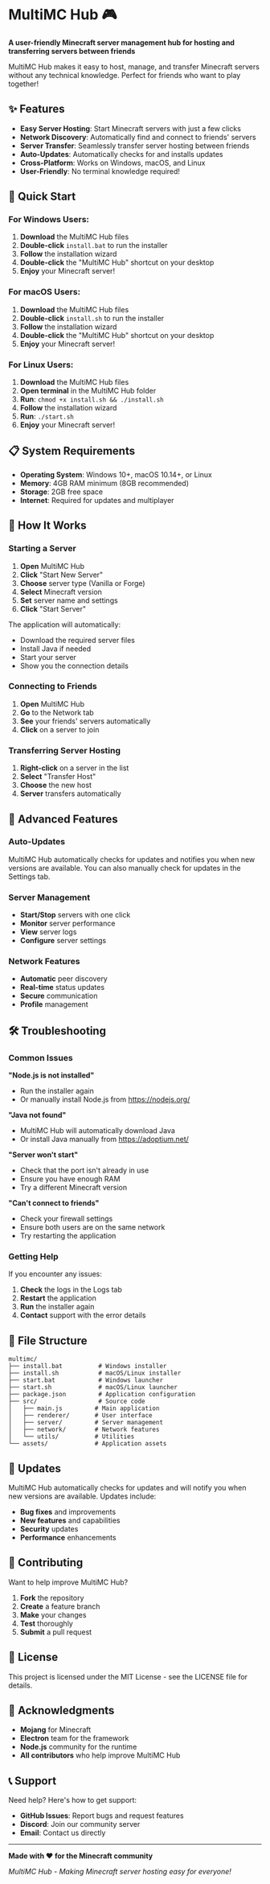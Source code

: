 # MultiMC Hub 🎮

**A user-friendly Minecraft server management hub for hosting and transferring servers between friends**

MultiMC Hub makes it easy to host, manage, and transfer Minecraft servers without any technical knowledge. Perfect for friends who want to play together!

## ✨ Features

- **Easy Server Hosting**: Start Minecraft servers with just a few clicks
- **Network Discovery**: Automatically find and connect to friends' servers
- **Server Transfer**: Seamlessly transfer server hosting between friends
- **Auto-Updates**: Automatically checks for and installs updates
- **Cross-Platform**: Works on Windows, macOS, and Linux
- **User-Friendly**: No terminal knowledge required!

## 🚀 Quick Start

### For Windows Users:

1. **Download** the MultiMC Hub files
2. **Double-click** `install.bat` to run the installer
3. **Follow** the installation wizard
4. **Double-click** the "MultiMC Hub" shortcut on your desktop
5. **Enjoy** your Minecraft server!

### For macOS Users:

1. **Download** the MultiMC Hub files
2. **Double-click** `install.sh` to run the installer
3. **Follow** the installation wizard
4. **Double-click** the "MultiMC Hub" shortcut on your desktop
5. **Enjoy** your Minecraft server!

### For Linux Users:

1. **Download** the MultiMC Hub files
2. **Open terminal** in the MultiMC Hub folder
3. **Run**: `chmod +x install.sh && ./install.sh`
4. **Follow** the installation wizard
5. **Run**: `./start.sh`
6. **Enjoy** your Minecraft server!

## 📋 System Requirements

- **Operating System**: Windows 10+, macOS 10.14+, or Linux
- **Memory**: 4GB RAM minimum (8GB recommended)
- **Storage**: 2GB free space
- **Internet**: Required for updates and multiplayer

## 🎯 How It Works

### Starting a Server

1. **Open** MultiMC Hub
2. **Click** "Start New Server"
3. **Choose** server type (Vanilla or Forge)
4. **Select** Minecraft version
5. **Set** server name and settings
6. **Click** "Start Server"

The application will automatically:
- Download the required server files
- Install Java if needed
- Start your server
- Show you the connection details

### Connecting to Friends

1. **Open** MultiMC Hub
2. **Go** to the Network tab
3. **See** your friends' servers automatically
4. **Click** on a server to join

### Transferring Server Hosting

1. **Right-click** on a server in the list
2. **Select** "Transfer Host"
3. **Choose** the new host
4. **Server** transfers automatically

## 🔧 Advanced Features

### Auto-Updates

MultiMC Hub automatically checks for updates and notifies you when new versions are available. You can also manually check for updates in the Settings tab.

### Server Management

- **Start/Stop** servers with one click
- **Monitor** server performance
- **View** server logs
- **Configure** server settings

### Network Features

- **Automatic** peer discovery
- **Real-time** status updates
- **Secure** communication
- **Profile** management

## 🛠️ Troubleshooting

### Common Issues

**"Node.js is not installed"**
- Run the installer again
- Or manually install Node.js from https://nodejs.org/

**"Java not found"**
- MultiMC Hub will automatically download Java
- Or install Java manually from https://adoptium.net/

**"Server won't start"**
- Check that the port isn't already in use
- Ensure you have enough RAM
- Try a different Minecraft version

**"Can't connect to friends"**
- Check your firewall settings
- Ensure both users are on the same network
- Try restarting the application

### Getting Help

If you encounter any issues:

1. **Check** the logs in the Logs tab
2. **Restart** the application
3. **Run** the installer again
4. **Contact** support with the error details

## 📁 File Structure

```
multimc/
├── install.bat          # Windows installer
├── install.sh           # macOS/Linux installer
├── start.bat            # Windows launcher
├── start.sh             # macOS/Linux launcher
├── package.json         # Application configuration
├── src/                 # Source code
│   ├── main.js         # Main application
│   ├── renderer/       # User interface
│   ├── server/         # Server management
│   ├── network/        # Network features
│   └── utils/          # Utilities
└── assets/             # Application assets
```

## 🔄 Updates

MultiMC Hub automatically checks for updates and will notify you when new versions are available. Updates include:

- **Bug fixes** and improvements
- **New features** and capabilities
- **Security** updates
- **Performance** enhancements

## 🤝 Contributing

Want to help improve MultiMC Hub?

1. **Fork** the repository
2. **Create** a feature branch
3. **Make** your changes
4. **Test** thoroughly
5. **Submit** a pull request

## 📄 License

This project is licensed under the MIT License - see the LICENSE file for details.

## 🙏 Acknowledgments

- **Mojang** for Minecraft
- **Electron** team for the framework
- **Node.js** community for the runtime
- **All contributors** who help improve MultiMC Hub

## 📞 Support

Need help? Here's how to get support:

- **GitHub Issues**: Report bugs and request features
- **Discord**: Join our community server
- **Email**: Contact us directly

---

**Made with ❤️ for the Minecraft community**

*MultiMC Hub - Making Minecraft server hosting easy for everyone!* 
